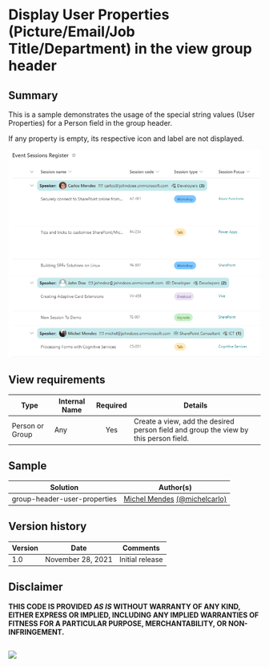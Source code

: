 # Display User Properties (Picture/Email/Job Title/Department) in the view group header

## Summary
This is a sample demonstrates the usage of the special string values (User Properties) for a Person field in the group header.

If any property is empty, its respective icon and label are not displayed.

![Sample in action](./assets/userDetails.PNG)

## View requirements

|Type |Internal Name|Required|Details|
|---|---|:---:|---|
|Person or Group|Any|Yes|Create a view, add the desired person field and group the view by this person field.

## Sample

Solution                                   |Author(s)
-------------------------------------------|---------------------------
group-header-user-properties |[Michel Mendes](https://twitter.com/michelcarlo) [(@michelcarlo)](https://twitter.com/michelcarlo)

## Version history

Version |Date          |Comments
--------|--------------|--------------------------------
1.0     |November 28, 2021 |Initial release

## Disclaimer
**THIS CODE IS PROVIDED *AS IS* WITHOUT WARRANTY OF ANY KIND, EITHER EXPRESS OR IMPLIED, INCLUDING ANY IMPLIED WARRANTIES OF FITNESS FOR A PARTICULAR PURPOSE, MERCHANTABILITY, OR NON-INFRINGEMENT.**
##

<img src="https://pnptelemetry.azurewebsites.net/sp-dev-list-formatting/view-samples/group-header-user-properties" />
